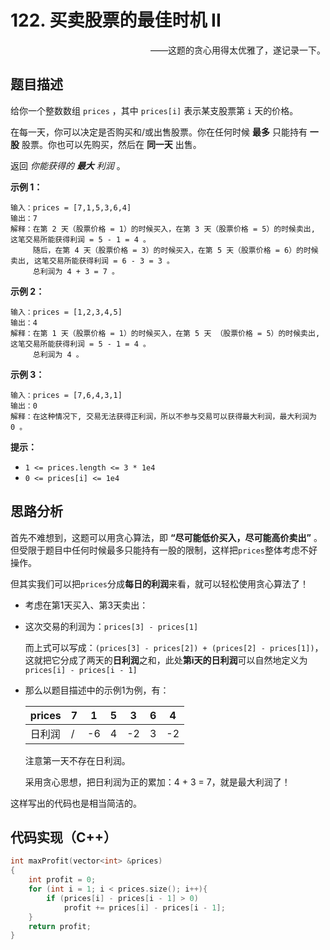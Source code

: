 # 122. 买卖股票的最佳时机 II

<p align="right">
——这题的贪心用得太优雅了，遂记录一下。
</p>

## 题目描述

给你一个整数数组 `prices` ，其中 `prices[i]` 表示某支股票第 `i` 天的价格。

在每一天，你可以决定是否购买和/或出售股票。你在任何时候 **最多** 只能持有 **一股** 股票。你也可以先购买，然后在 **同一天** 出售。

返回 *你能获得的 **最大** 利润* 。



**示例 1：**

```
输入：prices = [7,1,5,3,6,4]
输出：7
解释：在第 2 天（股票价格 = 1）的时候买入，在第 3 天（股票价格 = 5）的时候卖出, 这笔交易所能获得利润 = 5 - 1 = 4 。
     随后，在第 4 天（股票价格 = 3）的时候买入，在第 5 天（股票价格 = 6）的时候卖出, 这笔交易所能获得利润 = 6 - 3 = 3 。
     总利润为 4 + 3 = 7 。
```

**示例 2：**

```
输入：prices = [1,2,3,4,5]
输出：4
解释：在第 1 天（股票价格 = 1）的时候买入，在第 5 天 （股票价格 = 5）的时候卖出, 这笔交易所能获得利润 = 5 - 1 = 4 。
     总利润为 4 。
```

**示例 3：**

```
输入：prices = [7,6,4,3,1]
输出：0
解释：在这种情况下, 交易无法获得正利润，所以不参与交易可以获得最大利润，最大利润为 0 。
```



**提示：**

- `1 <= prices.length <= 3 * 1e4`
- `0 <= prices[i] <= 1e4`



## 思路分析

首先不难想到，这题可以用贪心算法，即 **“尽可能低价买入，尽可能高价卖出”** 。但受限于题目中任何时候最多只能持有一股的限制，这样把`prices`整体考虑不好操作。

但其实我们可以把`prices`分成**每日的利润**来看，就可以轻松使用贪心算法了！

- 考虑在第1天买入、第3天卖出：

- 这次交易的利润为：`prices[3] - prices[1]`

  而上式可以写成：`(prices[3] - prices[2]) + (prices[2] - prices[1])`，这就把它分成了两天的**日利润**之和，此处**第i天的日利润**可以自然地定义为`prices[i] - prices[i - 1]`

- 那么以题目描述中的示例1为例，有：

  | prices | 7    | 1    | 5    | 3    | 6    | 4    |
  | ------ | ---- | ---- | ---- | ---- | ---- | ---- |
  | 日利润 | /    | -6   | 4    | -2   | 3    | -2   |

  注意第一天不存在日利润。

  采用贪心思想，把日利润为正的累加：4 + 3 = 7，就是最大利润了！

这样写出的代码也是相当简洁的。



## 代码实现（C++）

```cpp
int maxProfit(vector<int> &prices)
{
    int profit = 0;
    for (int i = 1; i < prices.size(); i++){
        if (prices[i] - prices[i - 1] > 0)
            profit += prices[i] - prices[i - 1];
    }
    return profit;
}
```



